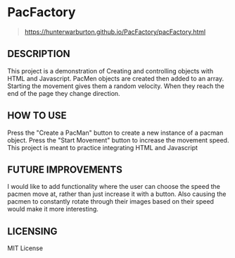 # PacFactory

>https://hunterwarburton.github.io/PacFactory/pacFactory.html


## DESCRIPTION
This project is a demonstration of Creating and controlling objects with HTML and Javascript. PacMen objects are created then added to an array. Starting the movement gives them a random velocity. When they reach the end of the page they change direction.


## HOW TO USE
Press the "Create a PacMan" button to create a new instance of a pacman object.
Press the "Start Movement" button to increase the movement speed.
This project is meant to practice integrating HTML and Javascript


## FUTURE IMPROVEMENTS
I would like to add functionality where the user can choose the speed the pacmen move at, rather than just increase it with a button. Also causing the pacmen to constantly rotate through their images based on their speed would make it more interesting.


## LICENSING

MIT License
